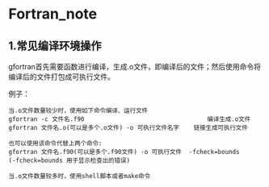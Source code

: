 # Fortran_note
## 1.常见编译环境操作
gfortran首先需要函数进行编译，生成.o文件，即编译后的文件；然后使用命令将编译后的文件打包成可执行文件。

例子：
    
    当.o文件数量较少时，使用如下命令编译、运行文件
    gfortran -c 文件名.f90                                  编译生成.o文件
    gfortran 文件名.o(可以是多个.o文件) -o 可执行文件名字    链接生成可执行文件

    也可以使用该命令代替上两个命令:
    gfortran 文件名.f90(可以是多个.f90文件) -o 可执行文件  -fcheck=bounds  
    (-fcheck=bounds 用于显示检查出的错误) 

    当.o文件数量较多时，使用shell脚本或者make命令
